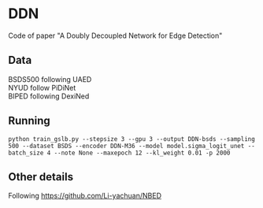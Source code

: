 # DDN
Code of paper "A Doubly Decoupled Network for Edge Detection"

## Data 
BSDS500 following UAED  
NYUD follow PiDiNet  
BIPED following DexiNed  

## Running
```
python train_gslb.py --stepsize 3 --gpu 3 --output DDN-bsds --sampling 500 --dataset BSDS --encoder DDN-M36 --model model.sigma_logit_unet --batch_size 4 --note None --maxepoch 12 --kl_weight 0.01 -p 2000
```

## Other details
Following https://github.com/Li-yachuan/NBED
